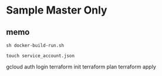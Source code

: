 # Sample Master Only

## memo

```
sh docker-build-run.sh 
```
```
touch service_account.json
```


gcloud auth login
terraform init
terraform plan
terraform apply

